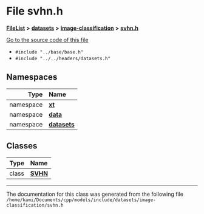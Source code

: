 

# File svhn.h



[**FileList**](files.md) **>** [**datasets**](dir_29ff4802398ba4a572b958e731c7adb4.md) **>** [**image-classification**](dir_9d21d6f83a70094db43fe94b096ae893.md) **>** [**svhn.h**](svhn_8h.md)

[Go to the source code of this file](svhn_8h_source.md)



* `#include "../base/base.h"`
* `#include "../../headers/datasets.h"`













## Namespaces

| Type | Name |
| ---: | :--- |
| namespace | [**xt**](namespacext.md) <br> |
| namespace | [**data**](namespacext_1_1data.md) <br> |
| namespace | [**datasets**](namespacext_1_1data_1_1datasets.md) <br> |


## Classes

| Type | Name |
| ---: | :--- |
| class | [**SVHN**](classxt_1_1data_1_1datasets_1_1SVHN.md) <br> |



















































------------------------------
The documentation for this class was generated from the following file `/home/kami/Documents/cpp/models/include/datasets/image-classification/svhn.h`

